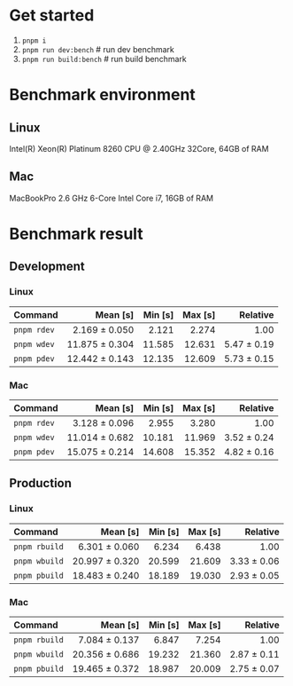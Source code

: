 # Get started
1. `pnpm i`
2. `pnpm run dev:bench` # run dev benchmark
3. `pnpm run build:bench` # run build benchmark






<!---benchStart-->
# Benchmark environment

## Linux
Intel(R) Xeon(R) Platinum 8260 CPU @ 2.40GHz 32Core, 64GB of RAM
## Mac
MacBookPro 2.6 GHz 6-Core Intel Core i7, 16GB of RAM

# Benchmark result

## Development 

### Linux 
| Command | Mean [s] | Min [s] | Max [s] | Relative |
|:---|---:|---:|---:|---:|
| `pnpm rdev` | 2.169 ± 0.050 | 2.121 | 2.274 | 1.00 |
| `pnpm wdev` | 11.875 ± 0.304 | 11.585 | 12.631 | 5.47 ± 0.19 |
| `pnpm pdev` | 12.442 ± 0.143 | 12.135 | 12.609 | 5.73 ± 0.15 |


### Mac
| Command | Mean [s] | Min [s] | Max [s] | Relative |
|:---|---:|---:|---:|---:|
| `pnpm rdev` | 3.128 ± 0.096 | 2.955 | 3.280 | 1.00 |
| `pnpm wdev` | 11.014 ± 0.682 | 10.181 | 11.969 | 3.52 ± 0.24 |
| `pnpm pdev` | 15.075 ± 0.214 | 14.608 | 15.352 | 4.82 ± 0.16 |


## Production

### Linux 
| Command | Mean [s] | Min [s] | Max [s] | Relative |
|:---|---:|---:|---:|---:|
| `pnpm rbuild` | 6.301 ± 0.060 | 6.234 | 6.438 | 1.00 |
| `pnpm wbuild` | 20.997 ± 0.320 | 20.599 | 21.609 | 3.33 ± 0.06 |
| `pnpm pbuild` | 18.483 ± 0.240 | 18.189 | 19.030 | 2.93 ± 0.05 |


### Mac
| Command | Mean [s] | Min [s] | Max [s] | Relative |
|:---|---:|---:|---:|---:|
| `pnpm rbuild` | 7.084 ± 0.137 | 6.847 | 7.254 | 1.00 |
| `pnpm wbuild` | 20.356 ± 0.686 | 19.232 | 21.360 | 2.87 ± 0.11 |
| `pnpm pbuild` | 19.465 ± 0.372 | 18.987 | 20.009 | 2.75 ± 0.07 |

<!---benchEnd-->
	
	
	
	
	
	